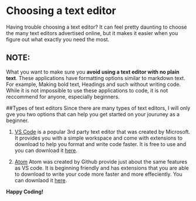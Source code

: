 # Choosing a text editor

Having trouble choosing a text editor? 
It can feel pretty daunting to choose the many text editors advertised online, but it makes it easier when you figure out what exactly you need the most.

## NOTE:
What you want to make sure you **avoid using a text editor with no plain text**. These applications have formatting options similar to markdown text. For example, Making bold text, Headings and such without writing code. While it is not impossible to use these applications to code, it is not reccommend for anyone, especially beginners.

##Types of text editors
Since there are many types of text editors, I will only gve you two options that can help you get started on your jouruney as a beginner.

1. [VS Code](https://code.visualstudio.com) is a popular 3rd party text editor that was created by Microsoft. It provides you with a simple workspace and come with extensions to download to help you format and write code faster. It is free to use and you can download it [here](https://code.visualstudio.com).

2. [Atom](https://atom.io) Atom was created by Github provide just about the same features as VS code. It is beginning friendly and has extensions that you are able to download to write your code more faster and more effeciently. You can downlaod it [here](https://atom.io).

**Happy Coding!**
